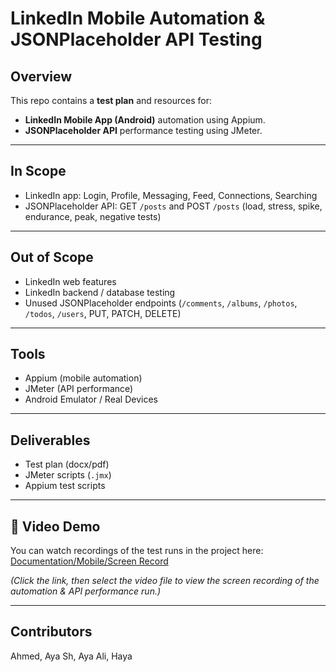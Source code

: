 # LinkedIn Mobile Automation & JSONPlaceholder API Testing

## Overview
This repo contains a **test plan** and resources for:
- **LinkedIn Mobile App (Android)** automation using Appium.
- **JSONPlaceholder API** performance testing using JMeter.

---

## In Scope
- LinkedIn app: Login, Profile, Messaging, Feed, Connections, Searching  
- JSONPlaceholder API: GET `/posts` and POST `/posts` (load, stress, spike, endurance, peak, negative tests)  

---

## Out of Scope
- LinkedIn web features  
- LinkedIn backend / database testing  
- Unused JSONPlaceholder endpoints (`/comments`, `/albums`, `/photos`, `/todos`, `/users`, PUT, PATCH, DELETE)  

---

## Tools
- Appium (mobile automation)  
- JMeter (API performance)  
- Android Emulator / Real Devices  

---

## Deliverables
- Test plan (docx/pdf)  
- JMeter scripts (`.jmx`)  
- Appium test scripts  

---

## 🎥 Video Demo
You can watch recordings of the test runs in the project here:  
[Documentation/Mobile/Screen Record](https://github.com/Abadaha/Mobile_Performance_Project/tree/master/Documentation%2FMobile%2FScreen%20Record)  

*(Click the link, then select the video file to view the screen recording of the automation & API performance run.)*

---

## Contributors
Ahmed, Aya Sh, Aya Ali, Haya